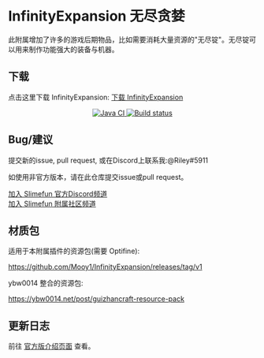 # InfinityExpansion 无尽贪婪

此附属增加了许多的游戏后期物品，比如需要消耗大量资源的"无尽锭"。无尽锭可以用来制作功能强大的装备与机器。

## 下载

点击这里下载 InfinityExpansion: [下载 InfinityExpansion](https://builds.guizhanss.net/SlimefunGuguProject/InfinityExpansion/master)

<p align="center">
  <a href="https://github.com/SlimefunGuguProject/InfinityExpansion/actions/workflows/maven.yml">
    <img src="https://github.com/SlimefunGuguProject/InfinityExpansion/actions/workflows/maven.yml/badge.svg" alt="Java CI"/>
  </a>

  <a href="https://builds.guizhanss.net/SlimefunGuguProject/InfinityExpansion/master">
    <img src="https://builds.guizhanss.net/f/SlimefunGuguProject/InfinityExpansion/master/badge.svg" alt="Build status"/>
  </a>
</p>

## Bug/建议

提交新的issue, pull request, 或在Discord上联系我:@Riley#5911

如使用非官方版本，请在此仓库提交issue或pull request。

[加入 Slimefun 官方Discord频道](https://discord.gg/slimefun)  
[加入 Slimefun 附属社区频道](https://discord.gg/SqD3gg5SAU)

## 材质包

适用于本附属插件的资源包(需要 Optifine):

https://github.com/Mooy1/InfinityExpansion/releases/tag/v1

ybw0014 整合的资源包:

https://ybw0014.net/post/guizhancraft-resource-pack

## 更新日志

前往 [官方版介绍页面](https://github.com/Mooy1/InfinityExpansion#changelog) 查看。
